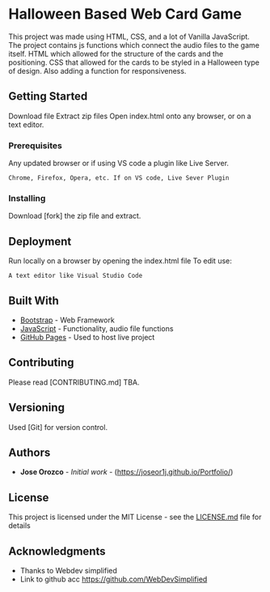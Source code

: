 # Halloween Based Web Card Game

This project was made using HTML, CSS, and a lot of Vanilla JavaScript. The project contains js functions which connect the audio
files to the game itself. HTML which allowed for the structure of the cards and the positioning. CSS that allowed for the cards to be styled in a Halloween type of design. Also adding a function for responsiveness. 

## Getting Started

Download file
Extract zip files
Open index.html onto any browser, or on a text editor.

### Prerequisites

Any updated browser or if using VS code a plugin like Live Server.

```
Chrome, Firefox, Opera, etc. If on VS code, Live Sever Plugin
```

### Installing

Download [fork] the zip file and extract.

## Deployment

Run locally on a browser by opening the index.html file
To edit use:

```
A text editor like Visual Studio Code
```

## Built With

* [Bootstrap](https://getbootstrap.com/) - Web Framework
* [JavaScript](https://developer.mozilla.org/en-US/docs/Web/JavaScript) - Functionality, audio file functions
* [GitHub Pages](https://pages.github.com/) - Used to host live project

## Contributing

Please read [CONTRIBUTING.md] TBA.
## Versioning

Used [Git] for version control.

## Authors

* **Jose Orozco** - *Initial work* - (https://joseor1j.github.io/Portfolio/)

## License

This project is licensed under the MIT License - see the [LICENSE.md](LICENSE.md) file for details

## Acknowledgments

* Thanks to Webdev simplified
* Link to github acc https://github.com/WebDevSimplified
